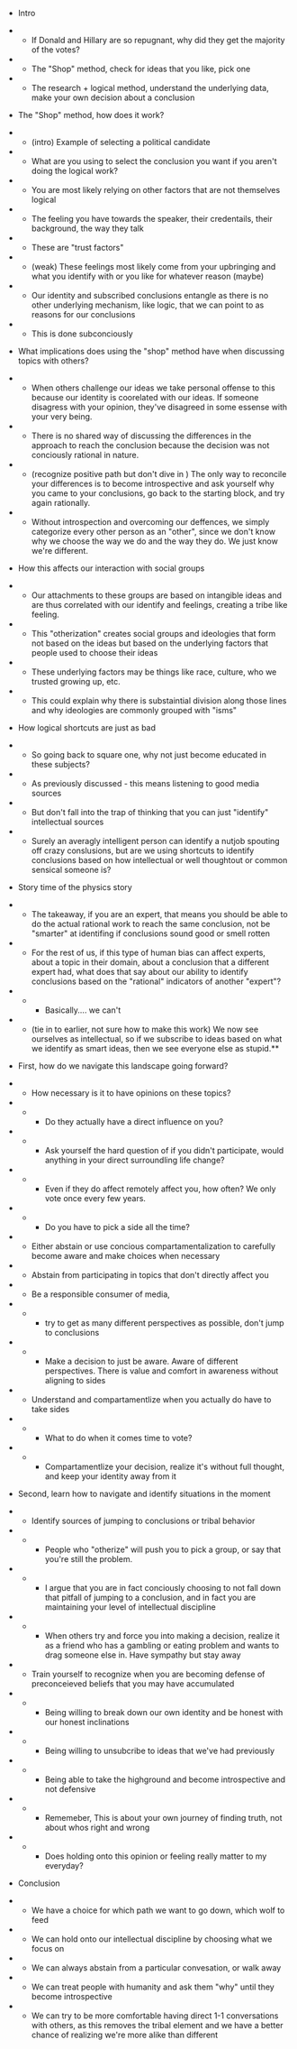 - Intro
- - If Donald and Hillary are so repugnant, why did they get the majority of the votes?
- - The "Shop" method, check for ideas that you like, pick one
- - The research + logical method, understand the underlying data, make your own decision about a conclusion

- The "Shop" method, how does it work?
- - (intro) Example of selecting a political candidate
- - What are you using to select the conclusion you want if you aren't doing the logical work?
- - You are most likely relying on other factors that are not themselves logical
- - The feeling you have towards the speaker, their credentails, their background, the way they talk
- - These are "trust factors"
- - (weak) These feelings most likely come from your upbringing and what you identify with or you like for whatever reason (maybe)
- - Our identity and subscribed conclusions entangle as there is no other underlying mechanism, like logic, that we can point to as reasons for our conclusions
- - This is done subconciously

- What implications does using the "shop" method have when discussing topics with others?
- - When others challenge our ideas we take personal offense to this because our identity is coorelated with our ideas. If someone disagress with your opinion, they've disagreed in some essense with your very being. 
- - There is no shared way of discussing the differences in the approach to reach the conclusion because the decision was not conciously rational in nature.
- - (recognize positive path but don't dive in ) The only way to reconcile your differences is to become introspective and ask yourself why you came to your conclusions, go back to the starting block, and try again rationally.
- - Without introspection and overcoming our deffences, we simply categorize every other person as an "other", since we don't know why we choose the way we do and the way they do. We just know we're different.

- How this affects our interaction with social groups
- - Our attachments to these groups are based on intangible ideas and are thus correlated with our identify and feelings, creating a tribe like feeling. 
- - This "otherization" creates social groups and ideologies that form not based on the ideas but based on the underlying factors that people used to choose their ideas
- - These underlying factors may be things like race, culture, who we trusted growing up, etc. 
- - This could explain why there is substaintial division along those lines and why ideologies are commonly grouped with "isms"

- How logical shortcuts are just as bad
- - So going back to square one, why not just become educated in these subjects?
- - As previously discussed - this means listening to good media sources
- - But don't fall into the trap of thinking that you can just "identify" intellectual sources
- - Surely an averagly intelligent person can identify a nutjob spouting off crazy conslusions, but are we using shortcuts to identify conclusions based on how intellectual or well thoughtout or common sensical someone is?

- Story time of the physics story
- - The takeaway, if you are an expert, that means you should be able to do the actual rational work to reach the same conclusion, not be "smarter" at identifing if conclusions sound good or smell rotten
- - For the rest of us, if this type of human bias can affect experts, about a topic in their domain, about a conclusion that a different expert had, what does that say about our ability to identify conclusions based on the "rational" indicators of another "expert"?
- - - Basically.... we can't
- - (tie in to earlier, not sure how to make this work) We now see ourselves as intellectual, so if we subscribe to ideas based on what we identify as smart ideas, then we see everyone else as stupid.**

- First, how do we navigate this landscape going forward?
- - How necessary is it to have opinions on these topics?
- - - Do they actually have a direct influence on you?
- - - Ask yourself the hard question of if you didn't participate, would anything in your direct surroundling life change?
- - - Even if they do affect remotely affect you, how often? We only vote once every few years. 
- - - Do you have to pick a side all the time?
- - Either abstain or use concious compartamentalization to carefully become aware and make choices when necessary
- - Abstain from participating in topics that don't directly affect you
- - Be a responsible consumer of media,
- - - try to get as many different perspectives as possible, don't jump to conclusions
- - - Make a decision to just be aware. Aware of different perspectives. There is value and comfort in awareness without aligning to sides
- - Understand and compartamentlize when you actually do have to take sides
- - - What to do when it comes time to vote?
- - - Compartamentlize your decision, realize it's without full thought, and keep your identity away from it

- Second, learn how to navigate and identify situations in the moment
- - Identify sources of jumping to conclusions or tribal behavior
- - - People who "otherize" will push you to pick a group, or say that you're still the problem.
- - - I argue that you are in fact conciously choosing to not fall down that pitfall of jumping to a conclusion, and in fact you are maintaining your level of intellectual discipline
- - - When others try and force you into making a decision, realize it as a friend who has a gambling or eating problem and wants to drag someone else in. Have sympathy but stay away
- - Train yourself to recognize when you are becoming defense of preconceieved beliefs that you may have accumulated
- - - Being willing to break down our own identity and be honest with our honest inclinations
- - - Being willing to unsubcribe to ideas that we've had previously
- - - Being able to take the highground and become introspective and not defensive
- - - Rememeber, This is about your own journey of finding truth, not about whos right and wrong
- - - Does holding onto this opinion or feeling really matter to my everyday?

- Conclusion
- - We have a choice for which path we want to go down, which wolf to feed
- - We can hold onto our intellectual discipline by choosing what we focus on
- - We can always abstain from a particular convesation, or walk away
- - We can treat people with humanity and ask them "why" until they become introspective
- - We can try to be more comfortable having direct 1-1 conversations with others, as this removes the tribal element and we have a better chance of realizing we're more alike than different